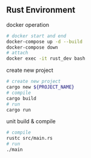 ## Rust Environment

docker operation
```bash
# docker start and end
docker-compose up -d --build
docker-compose down
# attach
docker exec -it rust_dev bash
```

create new project
```bash
# create new project
cargo new ${PROJECT_NAME}
# compile
cargo build
# run
cargo run
```

unit build & compile
```bash
# compile
rustc src/main.rs
# run
./main
```
